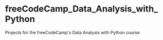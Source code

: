 # freeCodeCamp_Data_Analysis_with_Python
Projects for the freeCodeCamp's Data Analysis with Python course
